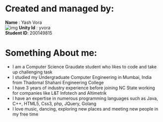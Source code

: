 # Created and managed by:
**Name** : Yash Vora <br/>                        ![img](https://github.ncsu.edu/yvora/HW1/blob/gh-pages/images/pic.jpg)
**Unity Id** : yvora <br/>
**Student ID**: 200149815

# Something About me:
 * I am a Computer Science Graudate student who likes to code and take up challenging task
 * I studied my Undergraduate Computer Engineering in Mumbai, India from Thadomal Shahani Engineering College
 * I have 3 years of industry experience before joining NC State working for companies like L&T Infotech and Altimetrik 
 * I have an expertise in numerous programming languages such as Java, C++, HTML5, Css3, php, JQuery, Golang
 * I love music, dancing, exploring new places and meeting new people in my free time



